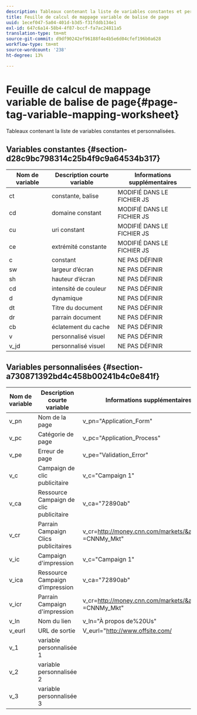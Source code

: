 ```yaml
---
description: Tableaux contenant la liste de variables constantes et personnalisées.
title: Feuille de calcul de mappage variable de balise de page
uuid: 1ecef047-5a04-401d-b3d5-f31fddb134e1
exl-id: 647c6a14-58b4-4f87-bccf-fa7ac24811a5
translation-type: tm+mt
source-git-commit: d9df90242ef96188f4e4b5e6d04cfef196b0a628
workflow-type: tm+mt
source-wordcount: '238'
ht-degree: 13%

---
```


# Feuille de calcul de mappage variable de balise de page{#page-tag-variable-mapping-worksheet}

Tableaux contenant la liste de variables constantes et personnalisées.

## Variables constantes {#section-d28c9bc798314c25b4f9c9a64534b317}

| Nom de variable | Description courte variable | Informations supplémentaires  |
|---|---|---|
| ct | constante, balise | MODIFIÉ DANS LE FICHIER JS |
| cd | domaine constant | MODIFIÉ DANS LE FICHIER JS |
| cu | uri constant | MODIFIÉ DANS LE FICHIER JS |
| ce | extrémité constante | MODIFIÉ DANS LE FICHIER JS |
| c | constant | NE PAS DÉFINIR |
| sw | largeur d’écran | NE PAS DÉFINIR |
| sh | hauteur d’écran | NE PAS DÉFINIR |
| cd | intensité de couleur | NE PAS DÉFINIR |
| d | dynamique | NE PAS DÉFINIR |
| dt | Titre du document | NE PAS DÉFINIR |
| dr | parrain document | NE PAS DÉFINIR |
| cb | éclatement du cache | NE PAS DÉFINIR |
| v | personnalisé visuel | NE PAS DÉFINIR |
| v_jd | personnalisé visuel | NE PAS DÉFINIR |

## Variables personnalisées {#section-a730871392bd4c458b00241b4c0e841f}

| Nom de variable | Description courte variable | Informations supplémentaires  |
|---|---|---|
| v_pn | Nom de la page | v_pn=&quot;Application_Form&quot; |
| v_pc | Catégorie de page | v_pc=&quot;Application_Process&quot; |
| v_pe | Erreur de page | v_pe=&quot;Validation_Error&quot; |
| v_c | Campaign de clic publicitaire | v_c=&quot;Campaign 1&quot; |
| v_ca | Ressource Campaign de clic publicitaire | v_ca=&quot;72890ab&quot; |
| v_cr | Parrain Campaign Clics publicitaires | v_cr=http://money.cnn.com/markets/&amp;v_cp =CNNMy_Mkt&quot; |
| v_ic | Campaign d&#39;impression | v_c=&quot;Campaign 1&quot; |
| v_ica | Ressource Campaign d’impression | v_ca=&quot;72890ab&quot; |
| v_icr | Parrain Campaign d&#39;impression | v_cr=http://money.cnn.com/markets/&amp;v_cp =CNNMy_Mkt&quot; |
| v_ln | Nom du lien | v_ln=&quot;À propos de%20Us&quot; |
| v_eurl | URL de sortie | V_eurl=&quot;http://www.offsite.com/ |
| v_1 | variable personnalisée 1 |  |
| v_2 | variable personnalisée 2 |  |
| v_3 | variable personnalisée 3 |  |

